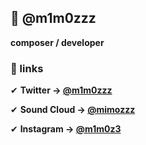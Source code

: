 ## 👋 @m1m0zzz

**composer / developer**


### 🔗 links

✔︎ **Twitter -> [@m1m0zzz](https://twitter.com/m1m0zzz)**

✔︎ **Sound Cloud -> [@mimozzz](https://soundcloud.com/mimozzz)**

✔︎ **Instagram -> [@m1m0z3](https://www.instagram.com/m1m0z3/)**
